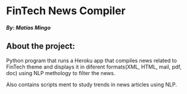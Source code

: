 #  FinTech News Compiler


##### By: Matías Mingo 

## About the project:
Python program that runs a Heroku app that compiles news related to FinTech theme and displays it in diferent formats(XML, HTML, mail, pdf, doc)  using NLP methology to filter the news.

Also contains scripts ment to study trends in news articles using NLP.
